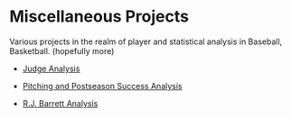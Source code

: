 # Miscellaneous Projects
Various projects in the realm of player and statistical analysis in Baseball, Basketball. (hopefully more)

- [Judge Analysis](https://www.linkedin.com/feed/update/urn:li:activity:6995077117705121793/?updateEntityUrn=urn%3Ali%3Afs_feedUpdate%3A%28V2%2Curn%3Ali%3Aactivity%3A6995077117705121793%29)

- [Pitching and Postseason Success Analysis](https://www.youtube.com/watch?v=dcR-jxqLU8w)

- [R.J. Barrett Analysis](https://rpubs.com/jlmanalytics/966209)
